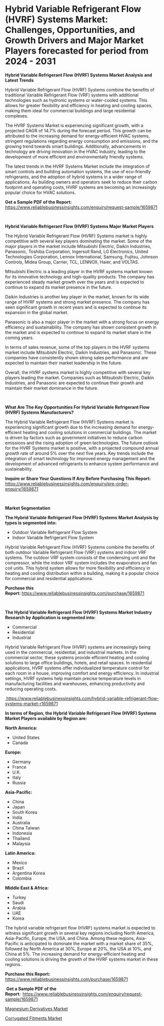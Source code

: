 <p><h1>Hybrid Variable Refrigerant Flow (HVRF) Systems Market: Challenges, Opportunities, and Growth Drivers and Major Market Players forecasted for period from 2024 - 2031</h1></p><p><strong>Hybrid Variable Refrigerant Flow (HVRF) Systems Market Analysis and Latest Trends</strong></p>
<p><p>Hybrid Variable Refrigerant Flow (HVRF) Systems combine the benefits of traditional Variable Refrigerant Flow (VRF) systems with additional technologies such as hydronic systems or water-cooled systems. This allows for greater flexibility and efficiency in heating and cooling spaces, making them ideal for commercial buildings and large residential complexes.</p><p>The HVRF Systems Market is experiencing significant growth, with a projected CAGR of 14.7% during the forecast period. This growth can be attributed to the increasing demand for energy-efficient HVAC systems, stringent regulations regarding energy consumption and emissions, and the growing trend towards smart buildings. Additionally, advancements in technology are driving innovation in the HVAC industry, leading to the development of more efficient and environmentally friendly systems.</p><p>The latest trends in the HVRF Systems Market include the integration of smart controls and building automation systems, the use of eco-friendly refrigerants, and the adoption of hybrid systems in a wider range of applications. As building owners and operators seek to reduce their carbon footprint and operating costs, HVRF systems are becoming an increasingly popular choice for HVAC solutions.</p></p>
<p><strong>Get a Sample PDF of the Report:&nbsp;</strong> <a href="https://www.reliablebusinessinsights.com/enquiry/request-sample/1659871">https://www.reliablebusinessinsights.com/enquiry/request-sample/1659871</a></p>
<p>&nbsp;</p>
<p><strong>Hybrid Variable Refrigerant Flow (HVRF) Systems Major Market Players</strong></p>
<p><p>The Hybrid Variable Refrigerant Flow (HVRF) Systems market is highly competitive with several key players dominating the market. Some of the major players in the market include Mitsubishi Electric, Daikin Industries, Panasonic, Toshiba Corporation, Ingersoll Rand, LG Electronics, United Technologies Corporation, Lennox International, Samsung, Fujitsu, Johnson Controls, Midea Group, Carrier, TCL, LENNOX, Haier, and VOLTAS.</p><p>Mitsubishi Electric is a leading player in the HVRF systems market known for its innovative technology and high-quality products. The company has experienced steady market growth over the years and is expected to continue to expand its market presence in the future.</p><p>Daikin Industries is another key player in the market, known for its wide range of HVRF systems and strong market presence. The company has seen significant growth in recent years and is expected to continue its expansion in the global market.</p><p>Panasonic is also a major player in the market with a strong focus on energy efficiency and sustainability. The company has shown consistent growth in the market and is expected to continue to expand its market share in the coming years.</p><p>In terms of sales revenue, some of the top players in the HVRF systems market include Mitsubishi Electric, Daikin Industries, and Panasonic. These companies have consistently shown strong sales performance and are expected to maintain their market leadership in the future.</p><p>Overall, the HVRF systems market is highly competitive with several key players leading the market. Companies such as Mitsubishi Electric, Daikin Industries, and Panasonic are expected to continue their growth and maintain their market dominance in the future.</p></p>
<p>&nbsp;</p>
<p><strong>What Are The Key Opportunities For Hybrid Variable Refrigerant Flow (HVRF) Systems Manufacturers?</strong></p>
<p><p>The Hybrid Variable Refrigerant Flow (HVRF) Systems market is experiencing significant growth due to the increasing demand for energy-efficient heating and cooling solutions in commercial buildings. The market is driven by factors such as government initiatives to reduce carbon emissions and the rising adoption of green technologies. The future outlook for the HVRF Systems market is positive, with a projected compound annual growth rate of around 5% over the next five years. Key trends include the integration of smart technology for improved energy management and the development of advanced refrigerants to enhance system performance and sustainability.</p></p>
<p><strong>Inquire or Share Your Questions If Any Before Purchasing This Report:</strong> <a href="https://www.reliablebusinessinsights.com/enquiry/pre-order-enquiry/1659871">https://www.reliablebusinessinsights.com/enquiry/pre-order-enquiry/1659871</a></p>
<p>&nbsp;</p>
<p><strong>Market Segmentation</strong></p>
<p><strong>The Hybrid Variable Refrigerant Flow (HVRF) Systems Market Analysis by types is segmented into:</strong></p>
<p><ul><li>Outdoor Variable Refrigerant Flow System</li><li>Indoor Variable Refrigerant Flow System</li></ul></p>
<p><p>Hybrid Variable Refrigerant Flow (HVRF) Systems combine the benefits of both outdoor Variable Refrigerant Flow (VRF) systems and indoor VRF systems. The outdoor VRF system consists of the condensing unit and the compressor, while the indoor VRF system includes the evaporators and fan coil units. This hybrid system allows for more flexibility and efficiency in heating and cooling distribution within a building, making it a popular choice for commercial and residential applications.</p></p>
<p><strong>Purchase this Report:&nbsp;</strong><a href="https://www.reliablebusinessinsights.com/purchase/1659871">https://www.reliablebusinessinsights.com/purchase/1659871</a></p>
<p>&nbsp;</p>
<p><strong>The Hybrid Variable Refrigerant Flow (HVRF) Systems Market Industry Research by Application is segmented into:</strong></p>
<p><ul><li>Commercial</li><li>Residential</li><li>Industrial</li></ul></p>
<p><p>Hybrid Variable Refrigerant Flow (HVRF) systems are increasingly being used in the commercial, residential, and industrial markets. In the commercial sector, these systems provide efficient heating and cooling solutions to large office buildings, hotels, and retail spaces. In residential applications, HVRF systems offer individualized temperature control for each room in a house, improving comfort and energy efficiency. In industrial settings, HVRF systems help maintain precise temperature levels in manufacturing facilities and warehouses, enhancing productivity and reducing operating costs.</p></p>
<p><a href="https://www.reliablebusinessinsights.com/hybrid-variable-refrigerant-flow-systems-market-r1659871">&nbsp;https://www.reliablebusinessinsights.com/hybrid-variable-refrigerant-flow-systems-market-r1659871</a></p>
<p><strong>In terms of Region, the Hybrid Variable Refrigerant Flow (HVRF) Systems Market Players available by Region are:</strong></p>
<p>
    <p> <strong> North America: </strong>
        <ul>
            <li>United States</li>
            <li>Canada</li>
        </ul>
        </p> 
    <p> <strong> Europe: </strong>
        <ul>
            <li>Germany</li>
            <li>France</li>
            <li>U.K.</li>
            <li>Italy</li>
            <li>Russia</li>
        </ul>
        </p> 
    <p> <strong> Asia-Pacific: </strong>
        <ul>
            <li>China</li>
            <li>Japan</li>
            <li>South Korea</li>
            <li>India</li>
            <li>Australia</li>
            <li>China Taiwan</li>
            <li>Indonesia</li>
            <li>Thailand</li>
            <li>Malaysia</li>
        </ul>
        </p> 
    <p> <strong> Latin America: </strong>
        <ul>
            <li>Mexico</li>
            <li>Brazil</li>
            <li>Argentina Korea</li>
            <li>Colombia</li>
        </ul>
        </p> 
    <p> <strong> Middle East & Africa: </strong>
        <ul>
            <li>Turkey</li>
            <li>Saudi</li>
            <li>Arabia</li>
            <li>UAE</li>
            <li>Korea</li>
        </ul>
    </p>
    </p>
<p><p>The hybrid variable refrigerant flow (HVRF) systems market is expected to witness significant growth in several key regions including North America, Asia-Pacific, Europe, the USA, and China. Among these regions, Asia-Pacific is anticipated to dominate the market with a market share of 35%, followed by North America at 30%, Europe at 20%, the USA at 10%, and China at 5%. The increasing demand for energy-efficient heating and cooling solutions is driving the growth of the HVRF systems market in these regions.</p></p>
<p><strong>Purchase this Report: </strong><a href="https://www.reliablebusinessinsights.com/purchase/1659871">https://www.reliablebusinessinsights.com/purchase/1659871</a></p>
<p>&nbsp;<strong>Get a Sample PDF of the Report:&nbsp;&nbsp;</strong><a href="https://www.reliablebusinessinsights.com/enquiry/request-sample/1659871">https://www.reliablebusinessinsights.com/enquiry/request-sample/1659871</a></p>
<p><strong></strong></p>
<p><p><a href="https://view.publitas.com/reportprime-1/magnesium-derivatives-market-size-is-growing-at-cagr-of-9-9-this-report-covers-analysis-by-market-segmentation-growth-and-forecast-2024-2031/">Magnesium Derivatives Market</a></p><p><a href="https://github.com/luckyshygirl/Market-Research-Report-List-5/blob/main/corrugated-fitments-market.md">Corrugated Fitments Market</a></p></p>